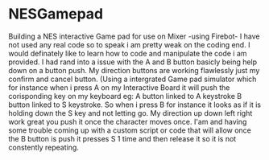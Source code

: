 # NESGamepad
Building a NES interactive Game pad for use on Mixer -using Firebot-
I have not used any real code so to speak i am pretty weak on the coding end.
I would definately like to learn how to code and manipulate the code i am provided.
I had rand into a issue with the A and B button basicly being help down on a button push.
My direction buttons are working flawlessly just my confirm and cancel button.
(Using a intergrated Game pad simulator which for instance when i press A on my Interactive Board
it will push the corisponding key on my keyboard eg: A button linked to A keystroke B button linked to S keystroke.
So when i press B for instance it looks as if it is holding down the S key and not letting go.
My direction up down left right work great you push it once the character moves once.
I'am and having some trouble coming up with a custom script or code
that will allow once the B button is push it presses S 1 time and then release it so it is not constently repeating.
